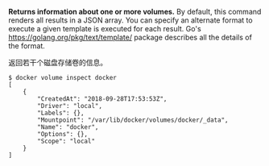 
**Returns information about one or more volumes.** By default, this command renders
all results in a JSON array. You can specify an alternate format to execute a
given template is executed for each result. Go's https://golang.org/pkg/text/template/
package describes all the details of the format.

返回若干个磁盘存储卷的信息。

    $ docker volume inspect docker
    [
        {
            "CreatedAt": "2018-09-28T17:53:53Z",
            "Driver": "local",
            "Labels": {},
            "Mountpoint": "/var/lib/docker/volumes/docker/_data",
            "Name": "docker",
            "Options": {},
            "Scope": "local"
        }
    ]
